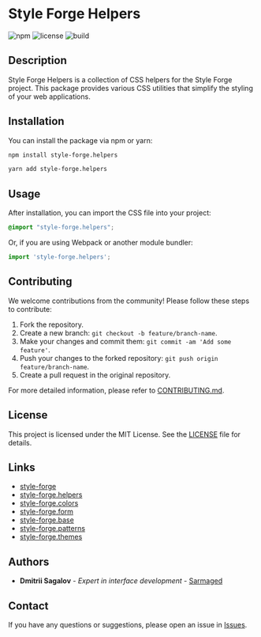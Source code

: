 
# Style Forge Helpers

![npm](https://img.shields.io/npm/v/style-forge.helpers)
![license](https://img.shields.io/npm/l/style-forge.helpers)
![build](https://github.com/Sarmaged/style-forge.helpers/actions/workflows/publish.yml/badge.svg)

## Description

Style Forge Helpers is a collection of CSS helpers for the Style Forge project. This package provides various CSS utilities that simplify the styling of your web applications.

## Installation

You can install the package via npm or yarn:

```bash
npm install style-forge.helpers
```

```bash
yarn add style-forge.helpers
```

## Usage

After installation, you can import the CSS file into your project:

```css
@import "style-forge.helpers";
```

Or, if you are using Webpack or another module bundler:

```js
import 'style-forge.helpers';
```

## Contributing

We welcome contributions from the community! Please follow these steps to contribute:

1. Fork the repository.
2. Create a new branch: `git checkout -b feature/branch-name`.
3. Make your changes and commit them: `git commit -am 'Add some feature'`.
4. Push your changes to the forked repository: `git push origin feature/branch-name`.
5. Create a pull request in the original repository.

For more detailed information, please refer to [CONTRIBUTING.md](CONTRIBUTING.md).

## License

This project is licensed under the MIT License. See the [LICENSE](LICENSE) file for details.

## Links

- [style-forge](https://github.com/Sarmaged/style-forge)
- [style-forge.helpers](https://github.com/Sarmaged/style-forge.helpers)
- [style-forge.colors](https://github.com/Sarmaged/style-forge.colors)
- [style-forge.form](https://github.com/Sarmaged/style-forge.form)
- [style-forge.base](https://github.com/Sarmaged/style-forge.base)
- [style-forge.patterns](https://github.com/Sarmaged/style-forge.patterns)
- [style-forge.themes](https://github.com/Sarmaged/style-forge.themes)

## Authors

- **Dmitrii Sagalov** - *Expert in interface development* - [Sarmaged](https://github.com/Sarmaged)

## Contact

If you have any questions or suggestions, please open an issue in [Issues](https://github.com/Sarmaged/style-forge.helpers/issues).
